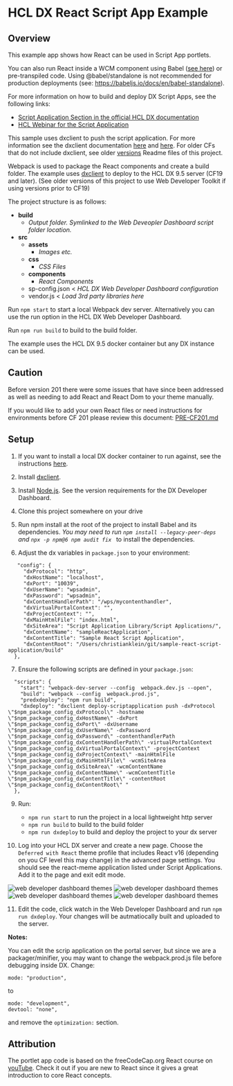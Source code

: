 # HCL DX React Script App Example

## Overview
This example app shows how React can be used in Script App portlets. 

You can also run React inside a WCM component using Babel ([see here](./babel-standalone.md)) or pre-transpiled code. Using @babel/standalone is not recommended for production deployments (see: https://babeljs.io/docs/en/babel-standalone). 

For more information on how to build and deploy DX Script Apps, see the following links:

- [Script Application Section in the official HCL DX documentation](https://help.hcltechsw.com/digital-experience/8.5/script-portlet/script_portlet.html)
- [HCL Webinar for the Script Application](https://register.gotowebinar.com/register/7426671489876419343)


This sample uses dxclient to push the script application. For more information see the dxclient documentation [here](https://help.hcltechsw.com/digital-experience/9.5/containerization/dxclient.html) and  [here](https://help.hcltechsw.com/digital-experience/9.5/containerization/scriptapplications.html#scriptapplications__section_um4_jqg_w4b). For older CFs that do not include dxclient, see older [versions](https://github.com/HCL-TECH-SOFTWARE/sample-react-script-application/releases/tag/v1.0) Readme files of this project.



Webpack is used to package the React components and create a build folder. The example uses [dxclient](https://help.hcltechsw.com/digital-experience/9.5/containerization/dxclient.html) to deploy to the HCL DX 9.5 server (CF19 and later). (See older versions of this project to use Web Developer Toolkit if using versions prior to CF19)

The project structure is as follows:

- **build**
    - _Output folder. Symlinked to the Web Deveopler Dashboard script folder location._
- **src**
    - **assets**
        - _Images etc._
    - **css**
        - _CSS Files_
    - **components**
        - _React Components_
    - sp-config.json < _HCL DX Web Developer Dashboard configuration_
    - vendor.js < _Load 3rd party libraries here_

Run `npm start` to start a local Webpack dev server. Alternatively you can use the run option in the HCL DX Web Developer Dashboard.

Run `npm run build` to build to the build folder. 

The example uses the HCL DX 9.5 docker container but any DX instance can be used. 

## Caution

Before version 201 there were some issues that have since been addressed as well as needing to add React and React Dom to your theme manually. 

If you would like to add your own React files or need instructions for environments before CF 201 please review this document: [PRE-CF201.md](PRE-CF201.md)

## Setup

1. If you want to install a local DX docker container to run against, see the instructions [here](./docker.md).

2. Install [dxclient](https://help.hcltechsw.com/digital-experience/9.5/containerization/dxclient.html).

3. Install [Node.js](https://nodejs.org/en/download/). See the version requirements for the DX Developer Dashboard.

4. Clone this project somewhere on your drive

5. Run npm install at the root of the project to install Babel and its dependencies. *You may need to run `npm install --legacy-peer-deps` and `npx -p npm@6 npm audit fix `* to install the dependencies.

6. Adjust the dx variables in `package.json` to your environment:

```
   "config": {
     "dxProtocol": "http",
     "dxHostName": "localhost",
     "dxPort": "10039",
     "dxUserName": "wpsadmin",
     "dxPassword": "wpsadmin",
     "dxContentHandlerPath": "/wps/mycontenthandler",
     "dxVirtualPortalContext": "",
     "dxProjectContext": "",
     "dxMainHtmlFile": "index.html",
     "dxSiteArea": "Script Application Library/Script Applications/",
     "dxContentName": "sampleReactApplication",
     "dxContentTitle": "Sample React Script Application",
     "dxContentRoot": "/Users/christianklein/git/sample-react-script-application/build"
  },
```
7. Ensure the following scripts are defined in your `package.json`:
```
  "scripts": {
    "start": "webpack-dev-server --config  webpack.dev.js --open",
    "build": "webpack --config  webpack.prod.js",
    "predxdeploy": "npm run build",
    "dxdeploy": "dxclient deploy-scriptapplication push -dxProtocol \"$npm_package_config_dxProtocol\" -hostname \"$npm_package_config_dxHostName\" -dxPort \"$npm_package_config_dxPort\" -dxUsername \"$npm_package_config_dxUserName\" -dxPassword \"$npm_package_config_dxPassword\" -contenthandlerPath \"$npm_package_config_dxContentHandlerPath\" -virtualPortalContext \"$npm_package_config_dxVirtualPortalContext\" -projectContext \"$npm_package_config_dxProjectContext\" -mainHtmlFile \"$npm_package_config_dxMainHtmlFile\" -wcmSiteArea \"$npm_package_config_dxSiteArea\" -wcmContentName \"$npm_package_config_dxContentName\" -wcmContentTitle \"$npm_package_config_dxContentTitle\" -contentRoot \"$npm_package_config_dxContentRoot\" "
  },
```
9. Run:

    - `npm run start` to run the project in a local lightweight http server
    - `npm run build` to build to the build folder
    - `npm run dxdeploy` to build and deploy the project to your dx server

10. Log into your HCL DX server and create a new page. Choose the `Deferred with React` theme profile that includes React v16 (depending on you CF level this may change) in the advanced page settings. You should see the react-meme application listed under Script Applications. Add it to the page and exit edit mode.

![web developer dashboard themes](./img/wdd-profile-1.png)
![web developer dashboard themes](./img/wdd-profile-2.png)
![web developer dashboard themes](./img/wdd-profile-3.png)
![web developer dashboard themes](./img/wdd-portlet-1.png)

11. Edit the code, click watch in the Web Developer Dashboard and run `npm run dxdeploy`. Your changes will be autmatiocally built and uploaded to the server.
    
**Notes:**

You can edit the scrip application on the portal server, but since we are  a packager/minifier, you may want to change the webpack.prod.js file before debugging inside DX. Change:

    mode: "production",
    
to
    
    mode: "development",
    devtool: "none",

and remove the `optimization:` section.


## Attribution
The portlet app code is based on the freeCodeCap.org React course on [youTube](https://youtu.be/DLX62G4lc44). Check it out if you are new to React since it gives a great introduction to core React concepts.


